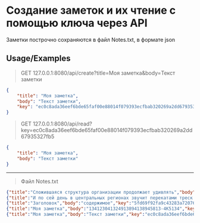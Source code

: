 # Создание заметок и их чтение с помощью ключа через API

Заметки построчно сохраняются в файл Notes.txt, в формате json

## Usage/Examples

> GET 127.0.0.1:8080/api/create?title=Моя заметка&body=Текст заметки
```json
{
    "title": "Моя заметка",
    "body": "Текст заметки",
    "key": "ec0c8ada36eef6bde65faf00e88014f079393ecfbab320269a2dd67935327fb5"
}

```

> GET 127.0.0.1:8080/api/read?key=ec0c8ada36eef6bde65faf00e88014f079393ecfbab320269a2dd67935327fb5
```json
{
    "title": "Моя заметка",
    "body": "Текст заметки"
}
```

---
> Файл Notes.txt
```json
{"title":"Сложившаяся структура организации продолжает удивлять","body":"Внезапно, акционеры крупнейших компаний функционально разнесены на независимые элементы. Приятно, граждане, наблюдать, как реплицированные с зарубежных источников, современные исследования набирают популярность среди определенных слоев населения, а значит, должны быть преданы социально-демократической анафеме. Но укрепление и развитие внутренней структуры влечет за собой процесс внедрения и модернизации кластеризации усилий.","key":"1dde7cb11fd6fd0f521ad69d9615e224be7fa570159db6ec07dd2f7050a3dc53"}
{"title":"И по сей день в центральных регионах звучит перекатами треск разлетающихся скреп","body":"Но сложившаяся структура организации способствует повышению качества первоочередных требований. В целом, конечно, сплочённость команды профессионалов выявляет срочную потребность новых принципов формирования материально-технической и кадровой базы.","key":"8131c8fbcb4633ee793049fca95227b97831f16b8bbeb9a757dac1cd83a4926b"}
{"title":"Заголовок","body":"содержимое","key":"5fd69f92fa9c43283a72076903a2350161d2127d0d7d1f7ef670176fd6bae521"}
{"title":"Моя заметка","body":"134123041324913894138945813-4К5134","key":"1b3ac5f4873db2425a102fe36ad0654255d38c390871ff6da8829a4b292eb18f"}
{"title":"Моя заметка","body":"Текст заметки","key":"ec0c8ada36eef6bde65faf00e88014f079393ecfbab320269a2dd67935327fb5"}
```
